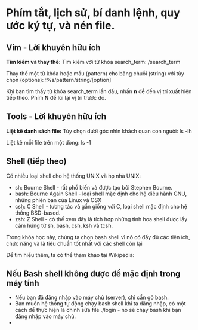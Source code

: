 # Phím tắt, lịch sử, bí danh lệnh, quy ước ký tự, và nén file.


## Vim - Lời khuyên hữu ích

**Tìm kiếm và thay thế:**
Tìm kiếm với từ khóa search_term:
/search_term

Thay thế một từ khóa hoặc mẫu (pattern) cho bằng chuỗi (string) với tùy chọn (options):
:%s/pattern/string/[option]

Khi bạn tìm thấy từ khóa search_term lần đầu, nhấn **n** để đến vị trí xuất hiện tiếp theo. Phím **N** để lùi lại vị trí trước đó.

## Tools - Lời khuyên hữu ích

**Liệt kê danh sách file:**
Tùy chọn dưới góc nhìn khách quan con người:
ls -lh

Liệt kê mỗi file trên một dòng:
ls -1

## Shell (tiếp theo)

Có nhiều loại shell cho hệ thống UNIX và họ nhà UNIX:
- sh: Bourne Shell - rất phổ biến và được tạo bởi Stephen Bourne.
- bash: Bourne Again Shell - loại shell mặc định cho hệ điều hành GNU, những phiên bản của Linux và OSX
- csh: C Shell - tương tác và gần giống với C, loại shell mặc định cho hệ thống BSD-based.
- zsh: Z Shell - có thể xem đây là tích hợp những tinh hoa shell được lấy cảm hứng từ sh, bash, csh, ksh và tcsh.

Trong khóa học này, chúng ta chọn bash shell vì nó có đầy đủ các tiện ích, chức năng và là tiêu chuẩn tốt nhất với các shell còn lại

Để tìm hiểu thêm, ta có thể tham khảo tại Wikipedia:
[](https://en.wikipedia.org/wiki/Comparison_of_command_shells)

## Nếu Bash shell không được để mặc định trong máy tính

- Nếu bạn đã đăng nhập vào máy chủ (server), chỉ cần gõ bash.
- Bạn muốn hệ thống tự động chạy bash shell khi ta đăng nhập, có một cách để thực hiện là chỉnh sửa file ./login - nó sẽ chạy bash khi bạn đăng nhập vào máy chủ.
- 